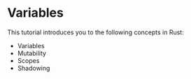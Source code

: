 # Variables

 This tutorial introduces you to the following concepts in Rust:
 - Variables
 - Mutability
 - Scopes
 - Shadowing
